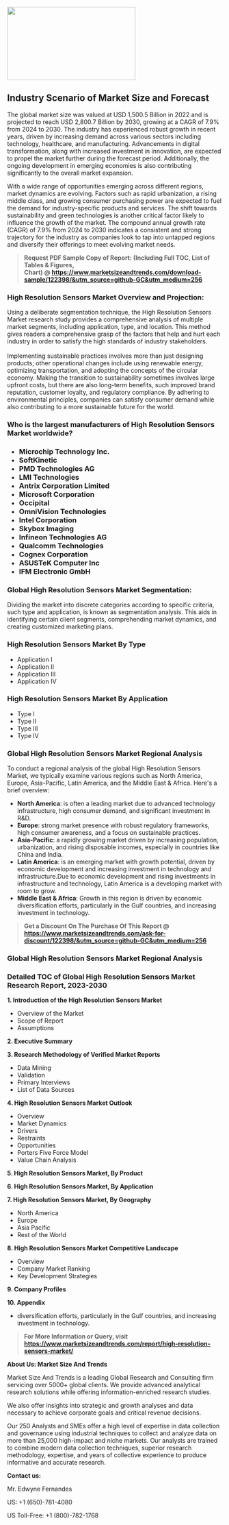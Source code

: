 <p><img class="alignnone size-medium wp-image-20088" src="https://ffe5etoiles.com/wp-content/uploads/2024/12/MST1-300x171.png" alt="" width="300" height="171" /></p><h2>Industry Scenario of Market Size and Forecast</h2><p>The global market size was valued at USD 1,500.5 Billion in 2022 and is projected to reach USD 2,800.7 Billion by 2030, growing at a CAGR of 7.9% from 2024 to 2030. The industry has experienced robust growth in recent years, driven by increasing demand across various sectors including technology, healthcare, and manufacturing. Advancements in digital transformation, along with increased investment in innovation, are expected to propel the market further during the forecast period. Additionally, the ongoing development in emerging economies is also contributing significantly to the overall market expansion.</p><p>With a wide range of opportunities emerging across different regions, market dynamics are evolving. Factors such as rapid urbanization, a rising middle class, and growing consumer purchasing power are expected to fuel the demand for industry-specific products and services. The shift towards sustainability and green technologies is another critical factor likely to influence the growth of the market. The compound annual growth rate (CAGR) of 7.9% from 2024 to 2030 indicates a consistent and strong trajectory for the industry as companies look to tap into untapped regions and diversify their offerings to meet evolving market needs.</p></p><blockquote id="" class=""><strong>Request PDF Sample Copy of Report: (Including Full TOC, List of Tables &amp; Figures, Chart)&nbsp;@&nbsp;<strong><a href="https://www.marketsizeandtrends.com/download-sample/122398/&utm_source=github-GC&utm_medium=256" target="_blank">https://www.marketsizeandtrends.com/download-sample/122398/&utm_source=github-GC&utm_medium=256</a></strong></strong></blockquote><h3 id="" class="">High Resolution Sensors Market&nbsp;Overview and Projection:</h3><p id="" class="">Using a deliberate segmentation technique, the High Resolution Sensors Market research study provides a comprehensive analysis of multiple market segments, including application, type, and location. This method gives readers a comprehensive grasp of the factors that help and hurt each industry in order to satisfy the high standards of industry stakeholders. <br /> <br />Implementing sustainable practices involves more than just designing products; other operational changes include using renewable energy, optimizing transportation, and adopting the concepts of the circular economy. Making the transition to sustainability sometimes involves large upfront costs, but there are also long-term benefits, such improved brand reputation, customer loyalty, and regulatory compliance. By adhering to environmental principles, companies can satisfy consumer demand while also contributing to a more sustainable future for the world.</p><h3 id="" class="">Who is the largest manufacturers of&nbsp;High Resolution Sensors Market worldwide?</h3><h3 class=""><p><ul><li>Microchip Technology Inc. </li><li> SoftKinetic </li><li> PMD Technologies AG </li><li> LMI Technologies </li><li> Antrix Corporation Limited </li><li> Microsoft Corporation </li><li> Occipital </li><li> OmniVision Technologies </li><li> Intel Corporation </li><li> Skybox Imaging </li><li> Infineon Technologies AG </li><li> Qualcomm Technologies </li><li> Cognex Corporation </li><li> ASUSTeK Computer Inc </li><li> IFM Electronic GmbH</li></ul></p></h3><h3 id="" class="">Global&nbsp;High Resolution Sensors Market Segmentation:</h3><p id="" class="">Dividing the market into discrete categories according to specific criteria, such type and application, is known as segmentation analysis. This aids in identifying certain client segments, comprehending market dynamics, and creating customized marketing plans.</p><h3 id="" class="">High Resolution Sensors Market&nbsp;By Type</h3><p><p><ul><li>Application I</li><li> Application II</li><li> Application III</li><li> Application IV</p></li></ul></p></p><h3 id="" class="">High Resolution Sensors Market&nbsp;By Application</h3><p class=""><p><ul><li>Type I</li><li> Type II</li><li> Type III</li><li> Type IV</li></ul></p></p><h3 id="" class="">Global High Resolution Sensors Market Regional Analysis</h3><p id="" class="">To conduct a regional analysis of the global High Resolution Sensors Market, we typically examine various regions such as North America, Europe, Asia-Pacific, Latin America, and the Middle East &amp; Africa. Here's a brief overview:</p><ul><li><strong>North America</strong>: is often a leading market due to advanced technology infrastructure, high consumer demand, and significant investment in R&amp;D.</li><li><strong>Europe</strong>: strong market presence with robust regulatory frameworks, high consumer awareness, and a focus on sustainable practices.</li><li><strong>Asia-Pacific</strong>: a rapidly growing market driven by increasing population, urbanization, and rising disposable incomes, especially in countries like China and India.</li><li><strong>Latin America</strong>: is an emerging market with growth potential, driven by economic development and increasing investment in technology and infrastructure.Due to economic development and rising investments in infrastructure and technology, Latin America is a developing market with room to grow.</li><li><strong>Middle East &amp; Africa</strong>: Growth in this region is driven by economic diversification efforts, particularly in the Gulf countries, and increasing investment in technology.</li></ul><blockquote id="" class=""><strong>Get a Discount On The Purchase Of This Report @ <strong><a href="https://www.marketsizeandtrends.com/ask-for-discount/122398/&utm_source=github-GC&utm_medium=256" target="_blank">https://www.marketsizeandtrends.com/ask-for-discount/122398/&utm_source=github-GC&utm_medium=256</a></strong></strong></blockquote><h3 id="" class="">Global High Resolution Sensors Market Regional Analysis</h3><h3 id="" class="">Detailed TOC of Global High Resolution Sensors Market Research Report, 2023-2030</h3><p id="" class=""><strong>1. Introduction of the High Resolution Sensors Market</strong></p><ul><li>Overview of the Market</li><li>Scope of Report</li><li>Assumptions</li></ul><p id="" class=""><strong>2. Executive Summary</strong></p><p id="" class=""><strong>3. Research Methodology of Verified Market Reports</strong></p><ul><li>Data Mining</li><li>Validation</li><li>Primary Interviews</li><li>List of Data Sources</li></ul><p id="" class=""><strong>4. High Resolution Sensors Market Outlook</strong></p><ul><li>Overview</li><li>Market Dynamics</li><li>Drivers</li><li>Restraints</li><li>Opportunities</li><li>Porters Five Force Model</li><li>Value Chain Analysis</li></ul><p id="" class=""><strong>5. High Resolution Sensors Market, By Product</strong></p><p id="" class=""><strong>6. High Resolution Sensors Market, By Application</strong></p><p id="" class=""><strong>7. High Resolution Sensors Market, By Geography</strong></p><ul><li>North America</li><li>Europe</li><li>Asia Pacific</li><li>Rest of the World</li></ul><p id="" class=""><strong>8. High Resolution Sensors Market Competitive Landscape</strong></p><ul><li>Overview</li><li>Company Market Ranking</li><li>Key Development Strategies</li></ul><p id="" class=""><strong>9. Company Profiles</strong></p><p id="" class=""><strong>10. Appendix</strong></p><ul><li>diversification efforts, particularly in the Gulf countries, and increasing investment in technology.</li></ul><blockquote id="" class=""><strong>For More Information or Query, visit <strong><strong><a href="https://www.marketsizeandtrends.com/report/high-resolution-sensors-market/" target="_blank">https://www.marketsizeandtrends.com/report/high-resolution-sensors-market/</a></strong></strong></strong></blockquote><p id="" class=""><strong>About Us: Market Size And Trends</strong></p><p id="" class="">Market Size And Trends is a leading Global Research and Consulting firm servicing over 5000+ global clients. We provide advanced analytical research solutions while offering information-enriched research studies.</p><p id="" class="">We also offer insights into strategic and growth analyses and data necessary to achieve corporate goals and critical revenue decisions.</p><p id="" class="">Our 250 Analysts and SMEs offer a high level of expertise in data collection and governance using industrial techniques to collect and analyze data on more than 25,000 high-impact and niche markets. Our analysts are trained to combine modern data collection techniques, superior research methodology, expertise, and years of collective experience to produce informative and accurate research.</p><p id="" class=""><strong>Contact us:</strong></p><p id="" class="">Mr. Edwyne Fernandes</p><p id="" class="">US: +1 (650)-781-4080</p><p id="" class="">US Toll-Free: +1 (800)-782-1768</p>
